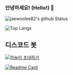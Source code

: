 ### 안녕하세요! (Hello!) 👋


![jaewoolee82's github Status](https://github-readme-stats.vercel.app/api?username=jaewoolee82&count_private=true&show_icons=true&theme=tokyonight)

![Top Langs](https://github-readme-stats.vercel.app/api/top-langs/?username=jaewoolee82)

## 디스코드 봇

[![하늘이 초대하기](https://i.ibb.co/zmVWvFC/Add-a-subheading.png)](https://discord.com/api/oauth2/authorize?client_id=806076310278373446&permissions=8&scope=bot)


[![Readme Card](https://github-readme-stats.vercel.app/api/pin/?username=skybot-discord&repo=sky-bot)](https://github.com/skybot-discord/sky-bot)
